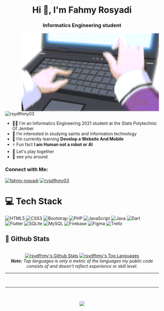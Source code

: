 <h1 align="center">Hi 👋, I'm Fahmy Rosyadi</h1>
<!-- <h3 align="center">Iam Undergraduate Student | Informatics Engineering at State Polytechnic Of Jember</h3> -->
<h3 align="center">Informatics Engineering student</h3>
<img align="right" src="./gif.gif" style="width:450px"/>
<!--  <img alt="Android Studio" align="right" src="https://miro.medium.com/max/800/1*zzTEyTwyy7jXibtqVWg84Q.gif" width="30%" /> -->
<p align="left">
  <img src="https://komarev.com/ghpvc/?username=rsydfhmy03&label=Profile%20views&color=orange&style=flat" alt="rsydfhmy03" /> 
  
</p>
<!-- [![](https://visitcount.itsvg.in/api?id=rsydfhmy03&icon=5&color=2)](https://visitcount.itsvg.in) -->

<!-- # 💫 About Me: -->
- 👨‍🎓 I'm an Informatics Engineering 2021 student at the State Polytechnic Of Jember<br>
- 🔭 I’m interested in studying saints and information technology<br>
- 🌱 I’m currently learning **Develop a Website And Mobile**<br>
- ⚡ Fun fact **I am Human not a robot or AI**<br>
- 🎲 Let's play together<br>
- 👋 see you around

<h3 align="left">Connect with Me:</h3>
<p align="left">
<a href="https://linkedin.com/in/mitahudev03" target="blank"><img align="center" src="https://raw.githubusercontent.com/rahuldkjain/github-profile-readme-generator/master/src/images/icons/Social/linked-in-alt.svg" alt="fahmy rosyadi" height="30" width="40" /></a>
<a href="https://instagram.com/mitahudev.03" target="blank"><img align="center" src="https://raw.githubusercontent.com/rahuldkjain/github-profile-readme-generator/master/src/images/icons/Social/instagram.svg" alt="rysdfhmy03" height="30" width="40" /></a>
</p>

# 💻 Tech Stack
![HTML5](https://img.shields.io/badge/html5-%23E34F26.svg?style=for-the-badge&logo=html5&logoColor=white) 
![CSS3](https://img.shields.io/badge/css3-%231572B6.svg?style=for-the-badge&logo=css3&logoColor=white)
![Bootstrap](https://img.shields.io/badge/bootstrap-%23563D7C.svg?style=for-the-badge&logo=bootstrap&logoColor=white) 
![PHP](https://img.shields.io/badge/php-%23777BB4.svg?style=for-the-badge&logo=php&logoColor=white) 
![JavaScript](https://img.shields.io/badge/javascript-%23323330.svg?style=for-the-badge&logo=javascript&logoColor=%23F7DF1E) 
![Java](https://img.shields.io/badge/java-%23ED8B00.svg?style=for-the-badge&logo=java&logoColor=white) 
![Dart](https://img.shields.io/badge/dart-%230175C2.svg?style=for-the-badge&logo=dart&logoColor=white) 
![Flutter](https://img.shields.io/badge/Flutter-%2302569B.svg?style=for-the-badge&logo=Flutter&logoColor=white)
![SQLite](https://img.shields.io/badge/sqlite-%2307405e.svg?style=for-the-badge&logo=sqlite&logoColor=white) 
![MySQL](https://img.shields.io/badge/mysql-%2300f.svg?style=for-the-badge&logo=mysql&logoColor=white)
![Firebase](https://img.shields.io/badge/firebase-%23039BE5.svg?style=for-the-badge&logo=firebase) 
![Figma](https://img.shields.io/badge/figma-%23F24E1E.svg?style=for-the-badge&logo=figma&logoColor=white) 
![Trello](https://img.shields.io/badge/Trello-%23026AA7.svg?style=for-the-badge&logo=Trello&logoColor=white)

<h2>📃 Github Stats</h2>

<br>
  <div align="center">
    <a href="#"><img alt="rsydfhmy's Github Stats" src="https://github-readme-stats.vercel.app/api?username=rsydfhmy03&show_icons=true&include_all_commits=true&hide=commits&hide_border=true&count_private=true&theme=react&hide_border=true&bg_color=0D1117&title_color=F0DB4F&icon_color=F0DB4F" height="205" width="500"/></a>
    <a href="#"><img alt="rsydfhmy's Top Languages" src="https://github-readme-stats.vercel.app/api/top-langs/?username=rsydfhmy03&langs_count=10&layout=compact&theme=react&hide_border=true&bg_color=0D1117&title_color=F0DB4F&icon_color=F0DB4F" height="200"width="300"/></a>
    <br/>
    <i><b>Note:</b> Top languages is only a metric of the languages my public code consists of and doesn't reflect experience or skill level.<i>
  </div>
  <hr/>

<!--   <div>
    <a href="#"><img alt="rsydfhmy's Activity Graph" src="https://activity-graph.herokuapp.com/graph?username=rsydfhmy03&custom_title=Fahmy%20Rosyadi%20Contribution%20Graph&bg_color=0D1117&color=F0DB4F&line=FFFFFF&point=F0DB4F&hide_border=true" /></a>
  <div>  -->
</div>

<br/>
<hr/>

<br/>

<p align="center">
  <a href="#"><img src="https://media.giphy.com/media/vmGjjH1XOjViEfbBfZ/giphy.gif" width="128"></a>
</p>

